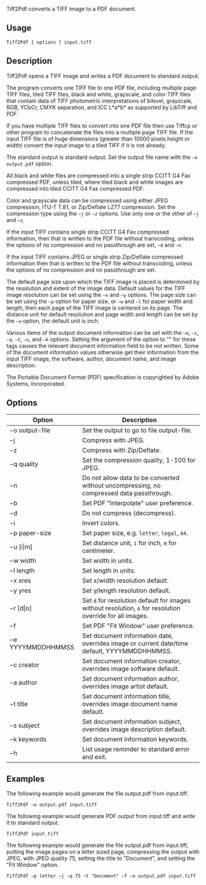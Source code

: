 Tiff2Pdf converts a TIFF image to a PDF document. 

Usage
-----

`Tiff2Pdf [ options ] input.tiff`

Description
-----------

Tiff2Pdf opens a TIFF image and writes a PDF document to standard output. 

The program converts one TIFF file to one PDF file, including multiple page TIFF files, tiled TIFF files, black and white, grayscale, and color TIFF files that contain data of TIFF photometric interpretations of bilevel, grayscale, RGB, YCbCr, CMYK separation, and ICC L\*a\*b\* as supported by LibTiff and PDF. 

If you have multiple TIFF files to convert into one PDF file then use Tiffcp or other program to concatenate the files into a multiple page TIFF file. If the input TIFF file is of huge dimensions (greater than 10000 pixels height or width) convert the input image to a tiled TIFF if it is not already. 

The standard output is standard output. Set the output file name with the `−o output.pdf` option. 

All black and white files are compressed into a single strip CCITT G4 Fax compressed PDF, unless tiled, where tiled black and white images are compressed into tiled CCITT G4 Fax compressed PDF. 

Color and grayscale data can be compressed using either JPEG compression, ITU-T T.81, or Zip/Deflate LZ77 compression. Set the compression type using the `−j` or `−z` options. Use only one or the other of `−j` and `−z`. 

If the input TIFF contains single strip CCITT G4 Fax compressed information, then that is written to the PDF file without transcoding, unless the options of no compression and no passthrough are set, `−d` and `−n`. 

If the input TIFF contains JPEG or single strip Zip/Deflate compressed information then that is written to the PDF file without transcoding, unless the options of no compression and no passthrough are set. 

The default page size upon which the TIFF image is placed is determined by the resolution and extent of the image data. Default values for the TIFF image resolution can be set using the `−x` and `−y` options. The page size can be set using the `−p` option for paper size, or `−w` and `−l` for paper width and length, then each page of the TIFF image is centered on its page. The distance unit for default resolution and page width and length can be set by the `−u` option, the default unit is inch. 

Various items of the output document information can be set with the `−e`, `−c`, `−a`, `−t`, `−s`, and `−k` options. Setting the argument of the option to "" for these tags causes the relevant document information field to be not written. Some of the document information values otherwise get their information from the input TIFF image, the software, author, document name, and image description. 

The Portable Document Format (PDF) specification is copyrighted by Adobe Systems, Incorporated. 

Options
-------

|Option|Description|
|---|---|
|−o output-file|Set the output to go to file output-file.|
|−j|Compress with JPEG.|
|−z|Compress with Zip/Deflate.|
|−q quality|Set the compression quality, 1-100 for JPEG.|
|−n|Do not allow data to be converted without uncompressing, no compressed data passthrough.|
|−b|Set PDF "Interpolate" user preference.|
|−d|Do not compress (decompress).|
|−i|Invert colors.|
|−p paper-size|Set paper size, e.g. `letter`, `legal`, `A4`.|
|−u [i\|m]|Set distance unit, `i` for inch, `m` for centimeter.|
|−w width|Set width in units.|
|−l length|Set length in units.|
|−x xres|Set x/width resolution default.|
|−y yres|Set y/length resolution default.|
|−r [d\|o]|Set `d` for resolution default for images without resolution, `o` for resolution override for all images.|
|−f|Set PDF "Fit Window" user preference.|
|−e YYYYMMDDHHMMSS|Set document information date, overrides image or current date/time default, YYYYMMDDHHMMSS.|
|−c creator|Set document information creator, overrides image software default.|
|−a author|Set document information author, overrides image artist default.|
|−t title|Set document information title, overrides image document name default.|
|−s subject|Set document information subject, overrides image description default.|
|−k keywords|Set document information keywords.|
|−h|List usage reminder to standard error and exit.|

Examples
--------

The following example would generate the file output.pdf from input.tiff. 

`Tiff2Pdf −o output.pdf input.tiff`

The following example would generate PDF output from input.tiff and write it to standard output. 

`Tiff2Pdf input.tiff`

The following example would generate the file output.pdf from input.tiff, putting the image pages on a letter sized page, compressing the output with JPEG, with JPEG quality 75, setting the title to "Document", and setting the "Fit Window" option. 

`Tiff2Pdf −p letter −j −q 75 −t "Document" −f −o output.pdf input.tiff`
